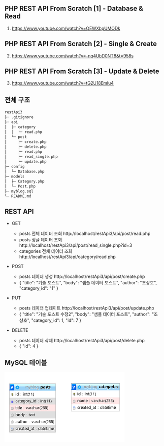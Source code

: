 ## PHP REST API From Scratch [1] - Database & Read

1. <https://www.youtube.com/watch?v=OEWXbpUMODk>

## PHP REST API From Scratch [2] - Single & Create

2. <https://www.youtube.com/watch?v=-nq4UbD0NT8&t=958s>

## PHP REST API From Scratch [3] - Update & Delete

3. <https://www.youtube.com/watch?v=tG2U18EmIu4>

## 전체 구조

```
restApi3
├─ .gitignore
├─ api
│  ├─ category
│  │  └─ read.php
│  └─ post
│     ├─ create.php
│     ├─ delete.php
│     ├─ read.php
│     ├─ read_single.php
│     └─ update.php
├─ config
│  └─ Database.php
├─ models
│  ├─ Category.php
│  └─ Post.php
├─ myblog.sql
└─ README.md
```

## REST API
- GET
  - posts 전체 데이터 조회
    http://localhost/restApi3/api/post/read.php
  - posts 싱글 데이터 조회
    http://localhost/restApi3/api/post/read_single.php?id=3
  - categories 전체 데이터 조회
    http://localhost/restApi3/api/category/read.php

- POST
  - posts 데이터 생성
    http://localhost/restApi3/api/post/create.php
  - {
    "title": "기술 포스트",
    "body": "샘플 데이터 포스트",
    "author": "조상호",
    "category_id": "1"
    }

- PUT
  - posts 데이터 업데이트
    http://localhost/restApi3/api/post/update.php
  - {
    "title": "기술 포스트 수정2",
    "body": "샘플 데이터 포스트",
    "author": "조상호",
    "category_id": 1,
    "id": 7
    }

- DELETE
  - posts 데이터 삭제
    http://localhost/restApi3/api/post/delete.php
  - {
    "id": 4
    }

## MySQL 테이블
![sql](sql.png)
